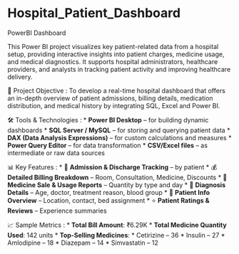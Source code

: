# Hospital_Patient_Dashboard
PowerBI Dashboard

This Power BI project visualizes key patient-related data from a hospital setup, providing interactive insights into patient charges, medicine usage, and medical diagnostics. It supports hospital administrators, healthcare providers, and analysts in tracking patient activity and improving healthcare delivery.

 📌 Project Objective :
     To develop a real-time hospital dashboard that offers an in-depth overview of patient admissions, billing details, medication distribution, and medical history by         integrating SQL, Excel and Power BI.

 🛠️ Tools & Technologies :
    * **Power BI Desktop** – for building dynamic dashboards
    * **SQL Server / MySQL** – for storing and querying patient data
    * **DAX (Data Analysis Expressions)** – for custom calculations and measures
    * **Power Query Editor** – for data transformation
    * **CSV/Excel files** – as intermediate or raw data sources

 📊 Key Features :
    * 📅 **Admission & Discharge Tracking** – by patient
    * 💰 **Detailed Billing Breakdown** – Room, Consultation, Medicine, Discounts
    * 💊 **Medicine Sale & Usage Reports** – Quantity by type and day
    * 🧪 **Diagnosis Details** – Age, doctor, treatment reason, blood group
    * 📍 **Patient Info Overview** – Location, contact, bed assignment
    * ⭐ **Patient Ratings & Reviews** – Experience summaries

 📈 Sample Metrics :
    * **Total Bill Amount**: ₹6.29K
    * **Total Medicine Quantity Used**: 142 units
    * **Top-Selling Medicines**:
          * Cetirizine – 36
          * Insulin – 27
          * Amlodipine – 18
          * Diazepam – 14
          * Simvastatin – 12



